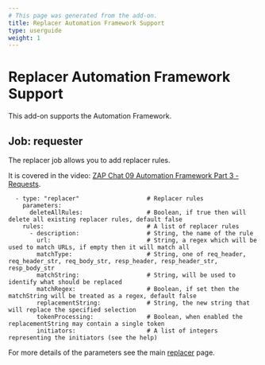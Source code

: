 ```yaml
---
# This page was generated from the add-on.
title: Replacer Automation Framework Support
type: userguide
weight: 1
---
```


# Replacer Automation Framework Support

This add-on supports the Automation Framework.

## Job: requester

The replacer job allows you to add replacer rules.

It is covered in the video: [ZAP Chat 09 Automation Framework Part 3 - Requests](https://youtu.be/4phnMy9iCPY).

```
  - type: "replacer"                   # Replacer rules
    parameters:
      deleteAllRules:                  # Boolean, if true then will delete all existing replacer rules, default false
    rules:                             # A list of replacer rules
      - description:                   # String, the name of the rule
        url:                           # String, a regex which will be used to match URLs, if empty then it will match all
        matchType:                     # String, one of req_header, req_header_str, req_body_str, resp_header, resp_header_str, resp_body_str
        matchString:                   # String, will be used to identify what should be replaced
        matchRegex:                    # Boolean, if set then the matchString will be treated as a regex, default false
        replacementString:             # String, the new string that will replace the specified selection
        tokenProcessing:               # Boolean, when enabled the replacementString may contain a single token 
        initiators:                    # A list of integers representing the initiators (see the help)
```

For more details of the parameters see the main [replacer](/docs/desktop/addons/replacer/) page.
